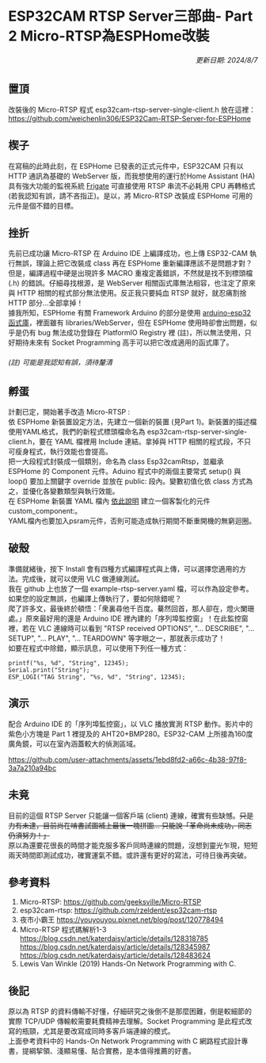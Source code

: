 # ESP32CAM RTSP Server三部曲- Part 2 Micro-RTSP為ESPHome改裝

###### <p align=right>更新日期: 2024/8/7</p>

## 置頂

改裝後的 Micro-RTSP 程式 esp32cam-rtsp-server-single-client.h 放在這裡：  
<https://github.com/weichenlin306/ESP32Cam-RTSP-Server-for-ESPHome>

## 楔子

在寫稿的此時此刻，在 ESPHome 已發表的正式元件中，ESP32CAM 只有以 HTTP 通訊為基礎的 WebServer 版，而我想使用的運行於Home Assistant (HA) 具有強大功能的監視系統 [Frigate](https://github.com/blakeblackshear/frigate) 可直接使用 RTSP 串流不必耗用 CPU 再轉格式 (若我認知有誤，請不吝指正)。是以，將 Micro-RTSP 改裝成 ESPHome 可用的元件是個不錯的目標。

## 挫折

先前已成功讓 Micro-RTSP 在 Arduino IDE 上編譯成功，也上傳 ESP32-CAM 執行無誤，理論上把它改裝成 class 再在 ESPHome 重新編譯應該不是問題才對？但是，編譯過程中硬是出現許多 MACRO 重複定義錯誤，不然就是找不到標頭檔 (.h) 的錯誤。仔細尋找根源，是 WebServer 相關函式庫無法相容，也注定了原來與 HTTP 相關的程式部分無法使用。反正我只要純血 RTSP 就好，就忍痛割捨 HTTP 部分...全部拿掉！  
據我所知，ESPHome 有關 Framework Arduino 的部分是使用 [arduino-esp32 函式庫](https://github.com/espressif/arduino-esp32)，裡面雖有 libraries/WebServer，但在 ESPHome 使用時卻會出問題，似乎是仍有 bug 無法成功登錄在 PlatformIO Registry  裡 (註)，所以無法使用，只好期待未來有 Socket Programming 高手可以把它改成適用的函式庫了。

###### (註) 可能是我認知有誤，須待釐清

## 孵蛋

計劃已定，開始著手改造 Micro-RTSP :  
依 ESPHome 新裝置設定方法，先建立一個新的裝置 (見Part 1)。新裝置的描述檔使用YAML格式，我們的新程式標頭檔命名為 esp32cam-rtsp-server-single-client.h，要在 YAML 檔裡用 Include 連結。拿掉與 HTTP 相關的程式段，不只可瘦身程式，執行效能也會提高。  
把一大段程式封裝成一個類別，命名為 class Esp32camRtsp，並繼承 ESPHome 的 Component 元件。Aduino 程式中的兩個主要常式 setup() 與 loop() 要加上關鍵字 override 並放在 public: 段內。變數初值化依 class 方式為之，並優化各變數類型與執行效能。  
在 ESPHome 新裝置 YAML 檔內 [依此說明](https://esphome.io/custom/custom_component.html) 建立一個客製化的元件 custom_component:。  
YAML檔內也要加入psram元件，否則可能造成執行期間不斷重開機的無窮迴圈。

## 破殼

準備就緒後，按下 Install 會有四種方式編譯程式與上傳，可以選擇您適用的方法。完成後，就可以使用 VLC 做連線測試。  
我在 github 上也放了一個 example-rtsp-server.yaml 檔，可以作為設定參考。如果您的設定無誤，也編譯上傳執行了，要如何除錯呢？  
爬了許多文，最後終於頓悟：「衆裏尋他千百度。驀然回首，那人卻在，燈火闌珊處。」原來最好用的還是 Arduino IDE 裡內建的「序列埠監控窗」！在此監控窗裡，若在 VLC 連線時可以看到 "RTSP received OPTIONS", "... DESCRIBE", "... SETUP", "... PLAY", "... TEARDOWN" 等字眼之一，那就表示成功了！  
如要在程式中除錯，顯示訊息，可以使用下列任一種方式：

    printf("%s, %d", "String", 12345);
    Serial.print("String");
    ESP_LOGI("TAG String", "%s, %d", "String", 12345);

## 演示

配合 Arduino IDE 的「序列埠監控窗」，以 VLC 播放實測 RTSP 動作。影片中的紫色小方塊是 Part 1 裡提及的 AHT20+BMP280。ESP32-CAM 上所接為160度廣角鏡，可以在室內涵蓋較大的偵測區域。

https://github.com/user-attachments/assets/1ebd8fd2-a66c-4b38-97f8-3a7a210a94bc

## 未竟

目前的這個 RTSP Server 只能讓一個客戶端 (client) 連線，確實有些缺憾。~~只是力有未逮，目前尚在啃書試圖補上最後一塊拼圖... 只能說「革命尚未成功，同志仍須努力！」~~  
原以為還要花很長的時間才能克服多客戶同時連線的問題，沒想到靈光乍現，短短兩天時間即測試成功，確實運氣不錯。或許還有更好的寫法，可待日後再突破。

## 參考資料

1. Micro-RTSP: <https://github.com/geeksville/Micro-RTSP>
2. esp32cam-rtsp: <https://github.com/rzeldent/esp32cam-rtsp>
3. 夜巿小霸王 <https://youyouyou.pixnet.net/blog/post/120778494>
4. Micro-RTSP 程式碼解析1-3  
    <https://blog.csdn.net/katerdaisy/article/details/128318785>  
    <https://blog.csdn.net/katerdaisy/article/details/128345987>  
    <https://blog.csdn.net/katerdaisy/article/details/128483624>
5. Lewis Van Winkle (2019) Hands-On Network Programming with C.

## 後記

原以為 RTSP 的資料傳輸不好懂，仔細研究之後倒不是那麼困難，倒是較細節的實際 TCP/UDP 傳輸較需要耗費精神去理解。Socket Programming 是此程式改寫的瓶頸，尤其是要改寫成同時多客戶端連線的模式。  
上面參考資料中的 Hands-On Network Programming with C 網路程式設計專書，提綱挈領、淺顯易懂、貼合實務，是本值得推薦的好書。
